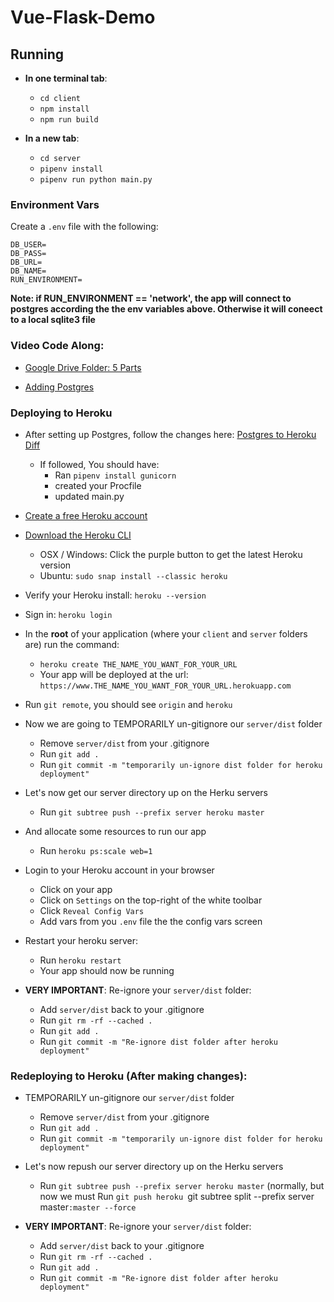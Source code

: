 # Vue-Flask-Demo

## Running

- **In one terminal tab**:
    - `cd client`
    - `npm install`
    - `npm run build`

- **In a new tab**:
    - `cd server`
    - `pipenv install`
    - `pipenv run python main.py`


### Environment Vars

Create a `.env` file with the following:

```
DB_USER=
DB_PASS=
DB_URL=
DB_NAME=
RUN_ENVIRONMENT=
```

**Note: if RUN_ENVIRONMENT == 'network', the app will connect to postgres according the the env variables above. Otherwise it will coneect to a local sqlite3 file**

### Video Code Along:

- [Google Drive Folder: 5 Parts](https://drive.google.com/drive/u/1/folders/181eR9eEgzrKf6oynVs5WZWTFiKZvsF8M)

- [Adding Postgres](https://drive.google.com/open?id=1qw0EJb-brsLA_Cbqf6AOWTdtUURnG1ZR)

### Deploying to Heroku

- After setting up Postgres, follow the changes here: [Postgres to Heroku Diff](https://github.com/devetrycodeforward/vue-flask-demo/pull/1/files)
    - If followed, You should have:
        - Ran `pipenv install gunicorn`
        - created your Procfile
        - updated main.py

- [Create a free Heroku account](https://signup.heroku.com/)
- [Download the Heroku CLI](https://devcenter.heroku.com/articles/heroku-cli)
    - OSX / Windows: Click the purple button to get the latest Heroku version
    - Ubuntu: `sudo snap install --classic heroku`
- Verify your Heroku install: `heroku --version`
- Sign in: `heroku login`

- In the __root__ of your application (where your `client` and `server` folders are) run the command:
    - `heroku create THE_NAME_YOU_WANT_FOR_YOUR_URL`
    - Your app will be deployed at the url: `https://www.THE_NAME_YOU_WANT_FOR_YOUR_URL.herokuapp.com`

- Run `git remote`, you should see `origin` and `heroku`
- Now we are going to TEMPORARILY un-gitignore our `server/dist` folder
    - Remove `server/dist` from your .gitignore
    - Run `git add .`
    - Run `git commit -m "temporarily un-ignore dist folder for heroku deployment"`

- Let's now get our server directory up on the Herku servers
    - Run `git subtree push --prefix server heroku master`
- And allocate some resources to run our app
    - Run `heroku ps:scale web=1`

- Login to your Heroku account in your browser
    - Click on your app
    - Click on `Settings` on the top-right of the white toolbar
    - Click `Reveal Config Vars`
    - Add vars from you `.env` file the the config vars screen

- Restart your heroku server:
    - Run `heroku restart`
    - Your app should now be running

- __VERY IMPORTANT__: Re-ignore your `server/dist` folder:
    - Add `server/dist` back to your .gitignore 
    - Run `git rm -rf --cached .`
    - Run `git add .`
    - Run `git commit -m "Re-ignore dist folder after heroku deployment"`
    
### Redeploying to Heroku (After making changes):

- TEMPORARILY un-gitignore our `server/dist` folder
    - Remove `server/dist` from your .gitignore
    - Run `git add .`
    - Run `git commit -m "temporarily un-ignore dist folder for heroku deployment"`
- Let's now repush our server directory up on the Herku servers
    - Run `git subtree push --prefix server heroku master` (normally, but now we must Run `git push heroku `git subtree split --prefix server master`:master --force`
    
- __VERY IMPORTANT__: Re-ignore your `server/dist` folder:
    - Add `server/dist` back to your .gitignore 
    - Run `git rm -rf --cached .`
    - Run `git add .`
    - Run `git commit -m "Re-ignore dist folder after heroku deployment"`

